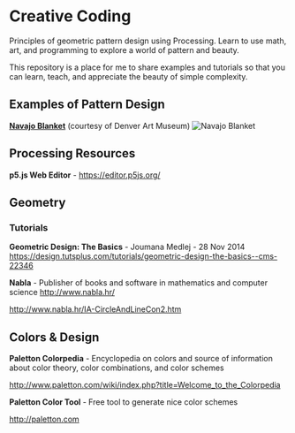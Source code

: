 # Creative Coding
Principles of geometric pattern design using Processing. Learn to use math, art, and programming to explore a world of pattern and beauty.

This repository is a place for me to share examples and tutorials so that you can learn, teach, and appreciate the beauty of simple complexity.

## Examples of Pattern Design
**[Navajo Blanket](https://commons.wikimedia.org/wiki/File:Navajo_-_blanket_-_Google_Art_Project.jpg)** (courtesy of Denver Art Museum)
![Navajo Blanket](https://upload.wikimedia.org/wikipedia/commons/thumb/3/33/Navajo_-_blanket_-_Google_Art_Project.jpg/359px-Navajo_-_blanket_-_Google_Art_Project.jpg)

## Processing Resources
**p5.js Web Editor** - https://editor.p5js.org/

## Geometry

### Tutorials
**Geometric Design: The Basics** - Joumana Medlej - 28 Nov 2014
https://design.tutsplus.com/tutorials/geometric-design-the-basics--cms-22346

**Nabla** - Publisher of books and software in mathematics and computer science
http://www.nabla.hr/

http://www.nabla.hr/IA-CircleAndLineCon2.htm

## Colors & Design
**Paletton Colorpedia** - Encyclopedia on colors and source of information about color theory, color combinations, and color schemes

http://www.paletton.com/wiki/index.php?title=Welcome_to_the_Colorpedia

**Paletton Color Tool** - Free tool to generate nice color schemes

http://paletton.com
